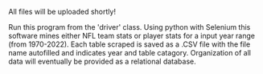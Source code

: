 All files will be uploaded shortly!


Run this program from the 'driver' class. Using python with Selenium this software mines either NFL team stats or player stats for a input year range (from 1970-2022). Each table
scraped is saved as a .CSV file with the file name autofilled and indicates year and table catagory. Organization of all data will eventually be provided as a relational database.
